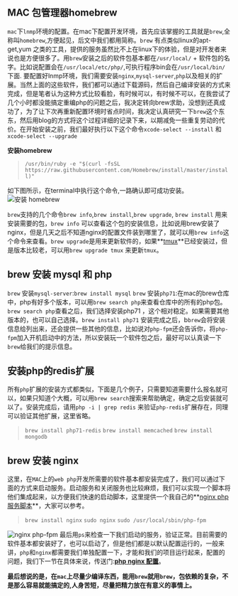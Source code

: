 ## MAC 包管理器homebrew
`mac`下`lnmp`环境的配置。在mac下配置开发环境，首先应该掌握的工具就是`brew`,全称叫`homebrew`,方便起见，后文中我们都用简称。`brew` 有点类似linux的apt-get,yum 之类的工具，提供的服务虽然比不上在linux下的体验，但是对开发者来说也是方便很多了。用`brew`安装之后的软件包基本都在`/usr/local/` + 软件包的名字。比如说配置会在`/usr/local/etc/php/`,可执行程序bin会在`/usr/local/bin/`下面. 要配置好lnmp环境，我们需要安装`nginx`,`mysql-server`,`php`以及相关的扩展。当然上面的这些软件，我们都可以通过下载源码，然后自己编译安装的方式来完成，但是笔者认为这种方式比较看脸，有时候可以，有时候不可以，在我尝试了几个小时都没能搞定重编php的问题之后，我决定转向brew求助，没想到还真成功了，为了让下次再重新配置环境时省点时间，我决定认真研究一下`brew`这个东东，然后用blog的方式将这个过程详细的记录下来，以期减免一些重复劳动的代价。在开始安装之前，我们最好执行以下这个命令`xcode-select --install` 和 `xcode-select --upgrade`

**安装homebrew**

> `/usr/bin/ruby -e "$(curl -fsSL https://raw.githubusercontent.com/Homebrew/install/master/install)"`

如下图所示，在terminal中执行这个命令,一路确认即可成功安装。
![安装 homebrew](https://omssgfgqf.qnssl.com/images/2017/11/08/15101204044424.png)

`brew`支持的几个命令`brew info`,`brew install`,`brew upgrade`, `brew install` 用来安装需要的包，`brew info` 可以查看这个包的安装信息，比如说用brew安装了nginx，但是几天之后不知道nginx的配置文件装到哪里了，就可以用`brew info`这个命令来查看。`brew upgrade`是用来更新软件的，如果**[tmux](https://blog.nofile.cc/2017/07/06/tmux-%E5%85%A5%E9%97%A8/)**已经安装过，但是版本比较老，可以用`brew upgrade tmux` 来更新`tmux`。

## brew 安装 mysql 和 php
`brew` 安装`mysql-server`:`brew install mysql`
`brew` 安装`php71`:在mac的brew仓库中，php有好多个版本，可以用`brew search php`来查看仓库中的所有的php包。`brew search php`查看之后，我们选择安装php71 ，这个相对稳定。如果需要其他版本的，也可以自己选择。`brew install php71` 安装完成之后，b`brew`会将安装信息给列出来，还会提供一些其他的信息，比如说对`php-fpm`还会告诉你，将`php-fpm`加入开机启动中的方法，所以安装玩一个软件包之后，最好可以认真读一下`brew`给我们的提示信息。

## 安装php的redis扩展
所有`php`扩展的安装方式都类似，下面是几个例子，只需要知道需要什么报名就可以，如果只知道个大概，可以用`brew search`搜索来帮助确定，确定之后安装就可以了。安装完成后，请用`php -i | grep redis` 来验证`php-redis`扩展存在，同理可以验证其他扩展，这里省略。
> `brew install php71-redis`
> `brew install memcached`
> `brew install mongodb`

## brew 安装 nginx 
这里，在`MAC`上的`web php`开发所需要的软件基本都安装完成了，我们可以通过下面的方式来启动服务。启动服务和关闭服务也比较麻烦，我们可以实现一个脚本将他们集成起来，以方便我们快速的启动脚本，这里提供一个我自己的**[nginx php 服务脚本](https://blog.nofile.cc)**，大家可以参考。
> `brew install nginx`
> `sudo nginx`
> `sudo /usr/local/sbin/php-fpm`

![nginx php-fpm](https://omssgfgqf.qnssl.com/images/2017/11/08/15101223517163.png)
最后用`ps`来检查一下我们启动的服务，验证正常。目前需要的软件基本都安装好了，也可以启动了，但是他们都是以默认配置运行的，一般来讲，`php`和`nginx`都需要我们单独配置一下，才能和我们的项目运行起来，配置的问题，我们下一节在具体来说，传送门:**[php nginx 配置](https://blog.nofile.cc)**。

**最后想说的是，在`mac`上尽量少编译东西，能用`brew`就用`brew`，包依赖的复杂，不是那么容易就能搞定的,人身苦短，尽量把精力放在有意义的事情上。**
